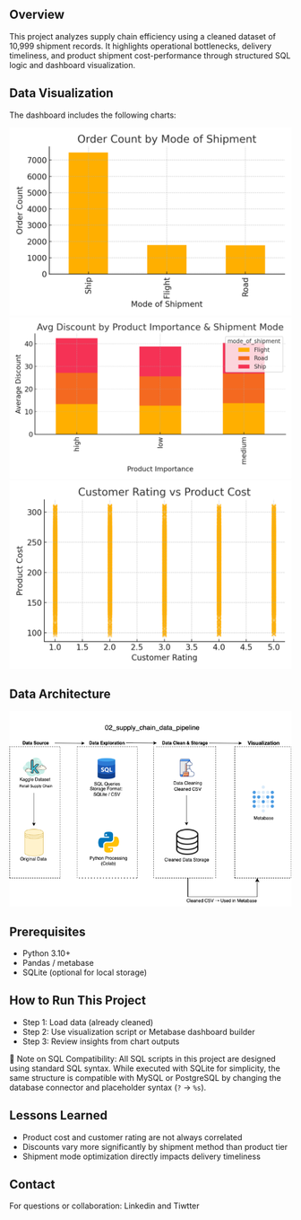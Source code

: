 ## Overview
This project analyzes supply chain efficiency using a cleaned dataset of 10,999 shipment records. It highlights operational bottlenecks, delivery timeliness, and product shipment cost-performance through structured SQL logic and dashboard visualization.

## Data Visualization
The dashboard includes the following charts:

![metabase dashboard image](chart1_mode_of_shipment.png)
![metabase dashboard image](chart2_discount_by_importance.png)
![metabase dashboard image](chart3_rating_vs_cost.png)

## Data Architecture

![Data Architecture](supply_chain_data_pipeline_architecture.png)

## Prerequisites
- Python 3.10+
- Pandas / metabase
- SQLite (optional for local storage)
  
## How to Run This Project

- Step 1: Load data (already cleaned)
- Step 2: Use visualization script or Metabase dashboard builder
- Step 3: Review insights from chart outputs

🧩 Note on SQL Compatibility:
All SQL scripts in this project are designed using standard SQL syntax. While executed with SQLite for simplicity, the same structure is compatible with MySQL or PostgreSQL by changing the database connector and placeholder syntax (`?` → `%s`).

## Lessons Learned
- Product cost and customer rating are not always correlated
- Discounts vary more significantly by shipment method than product tier
- Shipment mode optimization directly impacts delivery timeliness

## Contact
For questions or collaboration: Linkedin and Tiwtter
